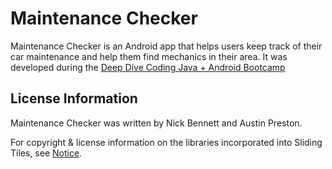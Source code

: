 # Maintenance Checker

Maintenance Checker is an Android app that helps users keep track of their car maintenance and help them find mechanics in their area. It was developed during the [Deep Dive Coding Java + Android Bootcamp](https://deepdivecoding.com/)

## License Information

Maintenance Checker was written by Nick Bennett and Austin Preston. 

For copyright & license information on the libraries incorporated into Sliding Tiles, see [Notice](notice.md).